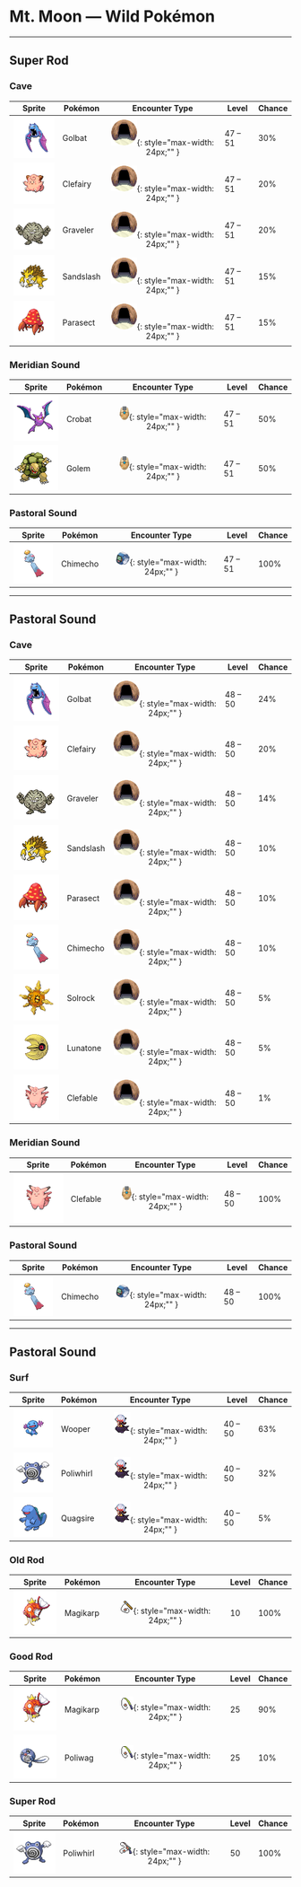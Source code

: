 # Mt. Moon — Wild Pokémon

---

## Super Rod

### Cave

| Sprite | Pokémon | Encounter Type | Level | Chance |
|:------:|---------|:--------------:|-------|--------|
| ![Golbat](../../assets/sprites/golbat/front.gif "However hard its victim’s hide may be, it punctures with sharp fangs and gorges itself with blood.") | Golbat | ![Cave](../../assets/encounter_types/cave.png "Cave"){: style="max-width: 24px;"" } | 47 – 51 | 30% |
| ![Clefairy](../../assets/sprites/clefairy/front.gif "The moonlight that it stores in the wings on its back apparently gives it the ability to float in midair.") | Clefairy | ![Cave](../../assets/encounter_types/cave.png "Cave"){: style="max-width: 24px;"" } | 47 – 51 | 20% |
| ![Graveler](../../assets/sprites/graveler/front.gif "With a free and uncaring nature, it doesn’t mind if pieces break off while it rolls down mountains.") | Graveler | ![Cave](../../assets/encounter_types/cave.png "Cave"){: style="max-width: 24px;"" } | 47 – 51 | 20% |
| ![Sandslash](../../assets/sprites/sandslash/front.gif "In an attempt to hide itself, it will run around at top speed to kick up a blinding dust storm.") | Sandslash | ![Cave](../../assets/encounter_types/cave.png "Cave"){: style="max-width: 24px;"" } | 47 – 51 | 15% |
| ![Parasect](../../assets/sprites/parasect/front.gif "It stays mostly in dark, damp places, the preference not of the bug, but of the big mushroom on its back.") | Parasect | ![Cave](../../assets/encounter_types/cave.png "Cave"){: style="max-width: 24px;"" } | 47 – 51 | 15% |

### Meridian Sound

| Sprite | Pokémon | Encounter Type | Level | Chance |
|:------:|---------|:--------------:|-------|--------|
| ![Crobat](../../assets/sprites/crobat/front.gif "It flies so silently through the dark on its four wings that it may not be noticed even when nearby.") | Crobat | ![Meridian Sound](../../assets/encounter_types/meridian_sound.png "Meridian Sound"){: style="max-width: 24px;"" } | 47 – 51 | 50% |
| ![Golem](../../assets/sprites/golem/front.gif "It sheds its skin once a year. The discarded shell immediately hardens and crumbles away.") | Golem | ![Meridian Sound](../../assets/encounter_types/meridian_sound.png "Meridian Sound"){: style="max-width: 24px;"" } | 47 – 51 | 50% |

### Pastoral Sound

| Sprite | Pokémon | Encounter Type | Level | Chance |
|:------:|---------|:--------------:|-------|--------|
| ![Chimecho](../../assets/sprites/chimecho/front.gif "It uses the sucker on its head to hang from a tree or from eaves. It can produce seven different tones.") | Chimecho | ![Pastoral Sound](../../assets/encounter_types/pastoral_sound.png "Pastoral Sound"){: style="max-width: 24px;"" } | 47 – 51 | 100% |

---

## Pastoral Sound

### Cave

| Sprite | Pokémon | Encounter Type | Level | Chance |
|:------:|---------|:--------------:|-------|--------|
| ![Golbat](../../assets/sprites/golbat/front.gif "However hard its victim’s hide may be, it punctures with sharp fangs and gorges itself with blood.") | Golbat | ![Cave](../../assets/encounter_types/cave.png "Cave"){: style="max-width: 24px;"" } | 48 – 50 | 24% |
| ![Clefairy](../../assets/sprites/clefairy/front.gif "The moonlight that it stores in the wings on its back apparently gives it the ability to float in midair.") | Clefairy | ![Cave](../../assets/encounter_types/cave.png "Cave"){: style="max-width: 24px;"" } | 48 – 50 | 20% |
| ![Graveler](../../assets/sprites/graveler/front.gif "With a free and uncaring nature, it doesn’t mind if pieces break off while it rolls down mountains.") | Graveler | ![Cave](../../assets/encounter_types/cave.png "Cave"){: style="max-width: 24px;"" } | 48 – 50 | 14% |
| ![Sandslash](../../assets/sprites/sandslash/front.gif "In an attempt to hide itself, it will run around at top speed to kick up a blinding dust storm.") | Sandslash | ![Cave](../../assets/encounter_types/cave.png "Cave"){: style="max-width: 24px;"" } | 48 – 50 | 10% |
| ![Parasect](../../assets/sprites/parasect/front.gif "It stays mostly in dark, damp places, the preference not of the bug, but of the big mushroom on its back.") | Parasect | ![Cave](../../assets/encounter_types/cave.png "Cave"){: style="max-width: 24px;"" } | 48 – 50 | 10% |
| ![Chimecho](../../assets/sprites/chimecho/front.gif "It uses the sucker on its head to hang from a tree or from eaves. It can produce seven different tones.") | Chimecho | ![Cave](../../assets/encounter_types/cave.png "Cave"){: style="max-width: 24px;"" } | 48 – 50 | 10% |
| ![Solrock](../../assets/sprites/solrock/front.gif "When it rotates itself, it gives off light similar to the sun, thus blinding its foes.") | Solrock | ![Cave](../../assets/encounter_types/cave.png "Cave"){: style="max-width: 24px;"" } | 48 – 50 | 5% |
| ![Lunatone](../../assets/sprites/lunatone/front.gif "It was discovered at the site of a meteor strike 40 years ago. Its stare can lull its foes to sleep.") | Lunatone | ![Cave](../../assets/encounter_types/cave.png "Cave"){: style="max-width: 24px;"" } | 48 – 50 | 5% |
| ![Clefable](../../assets/sprites/clefable/front.gif "With its acute hearing, it can pick up sounds from far away. It usually hides in quiet places.") | Clefable | ![Cave](../../assets/encounter_types/cave.png "Cave"){: style="max-width: 24px;"" } | 48 – 50 | 1% |

### Meridian Sound

| Sprite | Pokémon | Encounter Type | Level | Chance |
|:------:|---------|:--------------:|-------|--------|
| ![Clefable](../../assets/sprites/clefable/front.gif "With its acute hearing, it can pick up sounds from far away. It usually hides in quiet places.") | Clefable | ![Meridian Sound](../../assets/encounter_types/meridian_sound.png "Meridian Sound"){: style="max-width: 24px;"" } | 48 – 50 | 100% |

### Pastoral Sound

| Sprite | Pokémon | Encounter Type | Level | Chance |
|:------:|---------|:--------------:|-------|--------|
| ![Chimecho](../../assets/sprites/chimecho/front.gif "It uses the sucker on its head to hang from a tree or from eaves. It can produce seven different tones.") | Chimecho | ![Pastoral Sound](../../assets/encounter_types/pastoral_sound.png "Pastoral Sound"){: style="max-width: 24px;"" } | 48 – 50 | 100% |

---

## Pastoral Sound

### Surf

| Sprite | Pokémon | Encounter Type | Level | Chance |
|:------:|---------|:--------------:|-------|--------|
| ![Wooper](../../assets/sprites/wooper/front.gif "This Pokémon lives in cold water. It will leave the water to search for food when it gets cold outside.") | Wooper | ![Surf](../../assets/encounter_types/surf.png "Surf"){: style="max-width: 24px;"" } | 40 – 50 | 63% |
| ![Poliwhirl](../../assets/sprites/poliwhirl/front.gif "The swirl on its belly subtly undulates. Staring at it may gradually cause drowsiness.") | Poliwhirl | ![Surf](../../assets/encounter_types/surf.png "Surf"){: style="max-width: 24px;"" } | 40 – 50 | 32% |
| ![Quagsire](../../assets/sprites/quagsire/front.gif "This carefree Pokémon has an easy-going nature. While swimming, it always bumps into boat hulls.") | Quagsire | ![Surf](../../assets/encounter_types/surf.png "Surf"){: style="max-width: 24px;"" } | 40 – 50 | 5% |

### Old Rod

| Sprite | Pokémon | Encounter Type | Level | Chance |
|:------:|---------|:--------------:|-------|--------|
| ![Magikarp](../../assets/sprites/magikarp/front.gif "An underpowered, pathetic Pokémon. It may jump high on rare occasions, but usually not more than seven feet.") | Magikarp | ![Old Rod](../../assets/encounter_types/old_rod.png "Old Rod"){: style="max-width: 24px;"" } | 10 | 100% |

### Good Rod

| Sprite | Pokémon | Encounter Type | Level | Chance |
|:------:|---------|:--------------:|-------|--------|
| ![Magikarp](../../assets/sprites/magikarp/front.gif "An underpowered, pathetic Pokémon. It may jump high on rare occasions, but usually not more than seven feet.") | Magikarp | ![Good Rod](../../assets/encounter_types/good_rod.png "Good Rod"){: style="max-width: 24px;"" } | 25 | 90% |
| ![Poliwag](../../assets/sprites/poliwag/front.gif "Because it is inept at walking on its newly grown legs, it always  swims around in water.") | Poliwag | ![Good Rod](../../assets/encounter_types/good_rod.png "Good Rod"){: style="max-width: 24px;"" } | 25 | 10% |

### Super Rod

| Sprite | Pokémon | Encounter Type | Level | Chance |
|:------:|---------|:--------------:|-------|--------|
| ![Poliwhirl](../../assets/sprites/poliwhirl/front.gif "The swirl on its belly subtly undulates. Staring at it may gradually cause drowsiness.") | Poliwhirl | ![Super Rod](../../assets/encounter_types/super_rod.png "Super Rod"){: style="max-width: 24px;"" } | 50 | 100% |

